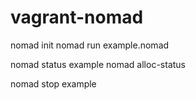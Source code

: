 # vagrant-nomad


nomad init
nomad run example.nomad

nomad status example
nomad alloc-status <id>

nomad stop example
